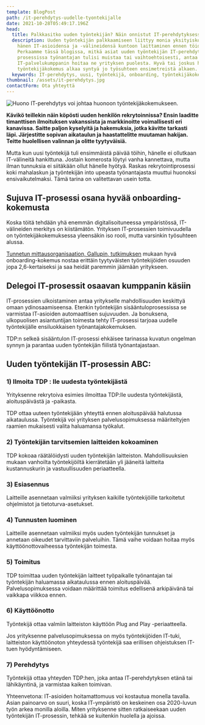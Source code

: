 ```yaml
---
template: BlogPost
path: /it-perehdytys-uudelle-tyontekijalle
date: 2021-10-28T05:49:17.196Z
head:
  title: Palkkasitko uuden työntekijän? Näin onnistut IT-perehdytyksessä
  description: Uuden työntekijän palkkaamiseen liittyy monia yksityiskohtia, kuten
    hänen IT-asioidensa ja -välineidensä kuntoon laittaminen ennen töiden alkua.
    Perkaamme tässä blogissa, mitkä asiat uuden työntekijän IT-perehdytyksen
    prosessissa työnantajan tulisi muistaa tai vaihtoehtoisesti, antaa
    IT-palvelukumppanin hoitaa ne yrityksen puolesta. Hyvä tai joskus huono
    työntekijäkokemus alkaa syntyä jo työsuhteen ensimetreistä alkaen.
  keywords: IT-perehdytys, uusi, työntekijä, onboarding, työntekijäkokemus
thumbnail: /assets/it-perehdytys.jpg
contactForm: Ota yhteyttä
---
```

![Huono IT-perehdytys voi johtaa huonoon työntekijäkokemukseen.](/assets/it-perehdytys.jpg)

**Kävikö teillekin näin köpösti uuden henkilön rekrytoinnissa? Ensin laaditte timanttisen ilmoituksen vakanssista ja markkinoitte voimallisesti eri kanavissa. Saitte paljon kyselyitä ja hakemuksia, jotka kävitte tarkasti läpi. Järjestitte sopivan aikataulun ja haastattelitte muutaman hakijan. Teitte huolellisen valinnan ja olitte tyytyväisiä.** 

Mutta kun uusi työntekijä tuli ensimmäistä päivää töihin, hänelle ei ollutkaan IT-välineitä hankittuna. Jostain komerosta löytyi vanha kannettava, mutta ilman tunnuksia ei siitäkään ollut hänelle hyötyä. Raskas rekrytointiprosessi koki mahalaskun ja työntekijän into upeasta työnantajasta muuttui huonoksi ensivaikutelmaksi. Tämä tarina on valitettavan usein totta.

## Sujuva IT-prosessi osana hyvää onboarding-kokemusta

Koska töitä tehdään yhä enemmän digitalisoituneessa ympäristössä, IT-välineiden merkitys on kiistämätön. Yrityksen IT-prosessien toimivuudella on työntekijäkokemuksessa yleensäkin iso rooli, mutta varsinkin työsuhteen alussa. 

[Tunnetun mittausorganisaation, Gallupin, tutkimuksen](https://www.gallup.com/workplace/353096/practical-tips-leaders-better-onboarding-process.aspx) mukaan hyvä onboarding-kokemus nostaa erittäin tyytyväisten työntekijöiden osuuden jopa 2,6-kertaiseksi ja saa heidät paremmin jäämään yritykseen.

## Delegoi IT-prosessit osaavan kumppanin käsiin

IT-prosessien ulkoistaminen antaa yritykselle mahdollisuuden keskittyä omaan ydinosaamiseensa. Etenkin työntekijän sisääntuloprosessissa se varmistaa IT-asioiden automaattisen sujuvuuden. Ja bonuksena, ulkopuolisen asiantuntijan toimesta tehty IT-prosessi tarjoaa uudelle työntekijälle ensiluokkaisen työnantajakokemuksen.

TDP:n selkeä sisääntulon IT-prosessi ehkäisee tarinassa kuvatun ongelman synnyn ja parantaa uuden työntekijän fiilistä työnantajastaan.

## Uuden työntekijän IT-prosessin ABC:

### 1) Ilmoita TDP : lle uudesta työntekijästä

Yrityksenne rekrytoiva esimies ilmoittaa TDP:lle uudesta työntekijästä, aloituspäivästä ja -paikasta.

TDP ottaa uuteen työntekijään yhteyttä ennen aloituspäivää halutussa aikataulussa. Työntekijä voi yrityksen palvelusopimuksessa määriteltyjen raamien mukaisesti valita haluamansa työkalut.

### 2) Työntekijän tarvitsemien laitteiden kokoaminen

TDP kokoaa räätälöidysti uuden työntekijän laitteiston. Mahdollisuuksien mukaan vanhoilta työntekijöiltä kierrätetään yli jääneitä laitteita kustannuskurin ja vastuullisuuden periaatteella.

### 3) Esiasennus

Laitteille asennetaan valmiiksi yrityksen kaikille työntekijöille tarkoitetut ohjelmistot ja tietoturva-asetukset. 

### 4) Tunnusten luominen

Laitteille asennetaan valmiiksi myös uuden työntekijän tunnukset ja annetaan oikeudet tarvittaviin palveluihin. Tämä vaihe voidaan hoitaa myös käyttöönottovaiheessa työntekijän toimesta.

### 5) Toimitus

TDP toimittaa uuden työntekijän laitteet työpaikalle työnantajan tai työntekijän haluamassa aikataulussa ennen aloituspäivää. Palvelusopimuksessa voidaan määrittää toimitus edellisenä arkipäivänä tai vaikkapa viikkoa ennen.

### 6) Käyttöönotto

Työntekijä ottaa valmiin laitteiston käyttöön Plug and Play -periaatteella.

Jos yrityksenne palvelusopimuksessa on myös työntekijöiden IT-tuki, laitteiston käyttöönoton yhteydessä työntekijä saa erillisen ohjeistuksen IT-tuen hyödyntämiseen. 

### 7) Perehdytys

Työntekijä ottaa yhteyden TDP:hen, joka antaa IT-perehdytyksen etänä tai lähikäyntinä, ja varmistaa kaiken toimivan.

Yhteenvetona: IT-asioiden hoitamattomuus voi kostautua monella tavalla. Asian painoarvo on suuri, koska IT-ympäristö on keskeinen osa 2020-luvun työn arkea monilla aloilla. Miten yrityksenne sitten ratkaiseekaan uuden työntekijän IT-prosessin, tehkää se kuitenkin huolella ja ajoissa.